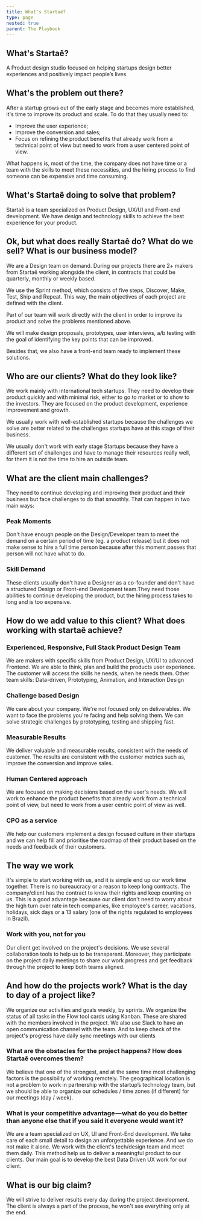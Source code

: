 ```yaml
---
title: What's Startaê?
type: page
nested: true
parent: The Playbook
---
```


## What's Startaê?

A Product design studio focused on helping startups design better experiences and positively impact people’s lives.

## What's the problem out there?

After a startup grows out of the early stage and becomes more established, it's time to improve its product and scale. To do that they usually need to:

- Improve the user experience;
- Improve the conversion and sales;
- Focus on refining the product benefits that already work from a technical point of view but need to work from a user centered point of view.

What happens is, most of the time, the company does not have time or a team with the skills to meet these necessities, and the hiring process to find someone can be expensive and time consuming.

## What's Startaê doing to solve that problem?

Startaê is a team specialized on Product Design, UX/UI and Front-end development. We have  design and technology skills to achieve the best experience for your product.

## Ok, but what does really Startaê do? What do we sell? What is our business model?

We are a Design team on demand. During our projects there are 2+ makers from Startaê working alongside the client, in contracts that could be quarterly, monthly or weekly based.

We use the Sprint method, which consists of five steps, Discover, Make, Test, Ship and Repeat. This way, the main objectives of each project are defined with the client.

Part of our team will work directly with the client in order to improve its product and solve the problems mentioned above.

We will make design proposals, prototypes, user interviews, a/b testing with the goal of identifying the key points that can be improved.

Besides that, we also have a front-end team ready to implement these solutions.

## Who are our clients? What do they look like?

We work mainly with international tech startups. They need to develop their product quickly and with minimal risk, either to go to market or to show to the investors. They are focused on the product development, experience improvement and growth.

We usually work with well-established startups because the challenges we solve are better related to the challenges startups have at this stage of their business.

We usually don't work with early stage Startups because they have a different set of challenges and have to manage their resources really well, for them it is not the time to hire an outside team.

## What are the client main challenges?

They need to continue developing and improving their product and their business but face challenges to do that smoothly. That can happen in two main ways:

### Peak Moments

Don't have enough people on the Design/Developer team to meet the demand on a certain period of time (eg. a product release) but it does not make sense to hire a full time person because after this moment passes that person will not have what to do.

### Skill Demand

These clients usually don't have a Designer as a co-founder and don't have a structured Design or Front-end Development team.They need those abilities to continue developing the product, but the hiring process takes to long and is too expensive.

## How do we add value to this client? What does working with startaê achieve?


### Experienced, Responsive, Full Stack Product Design Team

We are makers with specific skills from Product Design, UX/UI to advanced Frontend. We are able to think, plan and build the products user experience. The customer will access the skills he needs, when he needs them. Other team skills: Data-driven, Prototyping, Animation, and Interaction Design

### Challenge based Design

We care about your company. We're not focused only on deliverables. We want to face the problems you're facing and help solving them. We can solve strategic challenges by prototyping, testing and shipping fast.

### Measurable Results

We deliver valuable and measurable results, consistent with the needs of customer. The results  are consistent with the customer metrics such as, improve the conversion and improve sales.

### Human Centered approach

We are focused on making decisions based on the user's needs. We will work to enhance the product benefits that already work from a technical point of view, but need to work from a user centric point of view as well.

### CPO as a service

We help our customers implement a design focused culture in their startups and we can help fill and prioritise the roadmap of their product based on the needs and feedback of their customers.

## The way we work

It's simple to start working with us, and it is simple end up our work time together. There is no bureaucracy or a reason to keep long contracts. The company/client has the contract to know their rights and keep counting on us. This is a good advantage because our client don't need to worry about the high turn over rate in tech companies, like employee's career, vacations, holidays, sick days or a 13 salary (one of the rights regulated to employees in Brazil).

### Work with you, not for you

Our client get involved on the project's decisions. We use several collaboration tools to  help us to be transparent. Moreover, they participate on the project daily meetings to share our work progress and get feedback through the project to keep both teams aligned.

## And how do the projects work? What is the day to day of a project like?

We organize our activities and goals weekly, by sprints. We organize the status of all tasks in the Flow tool cards using Kanban. These are shared with the members involved in the project. We also use Slack to have an open communication channel with the team. And to keep check of the project's progress have daily sync meetings with our clients

### What are the obstacles for the project happens?  How does Startaê overcomes them?

We believe that one of the strongest, and at the same time most challenging factors is the possibility of working remotely. The geographical location is not a problem to work in partnership with the startup’s technology team, but we should be able to organize our schedules / time zones (if different) for our meetings (day / week).

### What is your competitive advantage — what do you do better than anyone else that if you said it everyone would want it?

We are a team specialized on UX, UI and Front-End development. We take care of each small detail to design an unforgettable experience. And we do not make it alone. We work with the client's tech/design team and meet them daily. This method help us to deliver a meaningful product to our clients. Our main goal is to develop the best Data Driven UX work for our client.

## What is our big claim?

We will strive to deliver results every day during the project development. The client is always a part of the process, he won't see everything only at the end.
